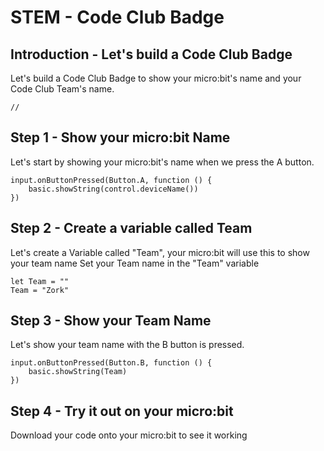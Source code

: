 # STEM - Code Club Badge
## Introduction - Let's build a Code Club Badge 
Let's build a Code Club Badge to show your micro:bit's name and your Code Club Team's name.
```template
//
```
## Step 1 - Show your micro:bit Name
Let's start by showing your micro:bit's name when we press the A button.
```blocks
input.onButtonPressed(Button.A, function () {
    basic.showString(control.deviceName())
})
```
## Step 2 - Create a variable called Team
Let's create a Variable called "Team", your micro:bit will use this to show your team name
Set your Team name in the "Team" variable 
```blocks
let Team = ""
Team = "Zork"
```
## Step 3 - Show your Team Name
Let's show your team name with the B button is pressed.
```blocks
input.onButtonPressed(Button.B, function () {
    basic.showString(Team)
})
```
## Step 4 - Try it out on your micro:bit
Download your code onto your micro:bit to see it working

<script src="https://makecode.com/gh-pages-embed.js"></script><script>makeCodeRender("{{ site.makecode.home_url }}", "{{ site.github.owner_name }}/{{ site.github.repository_name }}");</script>

